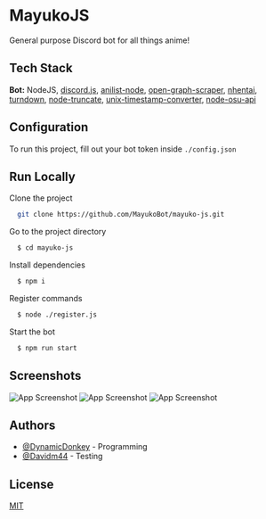 
# MayukoJS

General purpose Discord bot for all things anime!


## Tech Stack

**Bot:** NodeJS, [discord.js](https://discord.js.org), [anilist-node](https://github.com/butterstroke/Anilist-Node), [open-graph-scraper](https://github.com/jshemas/openGraphScraper), [nhentai](https://github.com/DiamondMiner88/nhentai), [turndown](https://github.com/mixmark-io/turndown), [node-truncate](https://github.com/whisk/node-truncate), [unix-timestamp-converter](https://www.npmjs.com/package/unix-timestamp-converter), [node-osu-api](https://www.npmjs.com/package/node-osu-api)


  
## Configuration

To run this project, fill out your bot token inside `./config.json`

  
## Run Locally

Clone the project

```bash
  git clone https://github.com/MayukoBot/mayuko-js.git
```

Go to the project directory

```bash
  $ cd mayuko-js
```

Install dependencies

```bash
  $ npm i
```

Register commands

```bash
  $ node ./register.js
```

Start the bot

```bash
  $ npm run start
```

  
## Screenshots

![App Screenshot](https://hakurei.reeee.ee/57TMDRFw0.png)
![App Screenshot](https://hakurei.reeee.ee/57TMRamOI.png)
![App Screenshot](https://hakurei.reeee.ee/57TNLpNuj.png)
  
## Authors

- [@DynamicDonkey](https://www.github.com/DynamicDonkey) - Programming
- [@Davidm44](https://github.com/Davidm44) - Testing

  
## License

[MIT](LICENSE.txt)

  